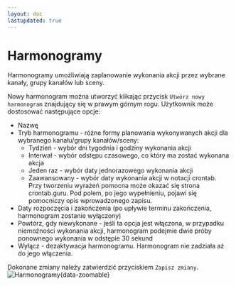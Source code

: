 ```yaml
---
layout: doc
lastupdated: true
---
```


# Harmonogramy

Harmonogramy umożliwiają zaplanowanie wykonania akcji przez wybrane kanały, grupy kanałów lub sceny. 

Nowy harmonogram można utworzyć klikając przycisk `Utwórz nowy harmonogram` znajdujący się w prawym górnym rogu. Użytkownik może dostosować następujące opcje:
* Nazwę
* Tryb harmonogramu - różne formy planowania wykonywanych akcji dla wybranego kanału/grupy kanałów/sceny:
    * Tydzień - wybór dni tygodnia i godziny wykonania akcji
    * Interwał - wybór odstępu czasowego, co który ma zostać wykonana akcja
    * Jeden raz - wybór daty jednorazowego wykonania akcji
    * Zaawansowany - wybór daty wykonania akcji w notacji crontab. Przy tworzeniu wyrażeń pomocna może okazać się strona crontab.guru. Pod polem, po jego wypełnieniu, pojawi się pomocniczy opis wprowadzonego zapisu.
* Daty rozpoczęcia i zakończenia (po upływie terminu zakończenia, harmonogram zostanie wyłączony)
* Powtórz, gdy niewykonane - jeśli ta opcja jest włączona, w przypadku niemożności wykonania akcji, harmonogram podejmie dwie próby ponownego wykonania w odstępie 30 sekund
* Wyłącz - dezaktywacja harmonogramu. Harmonogram nie zadziała aż do jego włączenia.

Dokonane zmiany należy zatwierdzić przyciskiem `Zapisz zmiany`.
![Harmonogramy](/img/pl/cloud/automatyka/harmonogramy.png){data-zoomable}